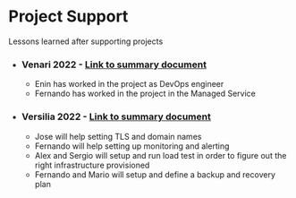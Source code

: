# Project Support

Lessons learned after supporting projects

* ### Venari 2022 - [Link to summary document](/project_support/venari-2022.md)
    * Enin has worked in the project as DevOps engineer
    * Fernando has worked in the project in the Managed Service


* ### Versilia 2022 - [Link to summary document](/project_support/versilia-2022.md)
    * Jose will help setting TLS and domain names
    * Fernando will help setting up monitoring and alerting
    * Alex and Sergio will setup and run load test in order to figure out the right infrastructure provisioned
    * Fernando and Mario will setup and define a backup and recovery plan